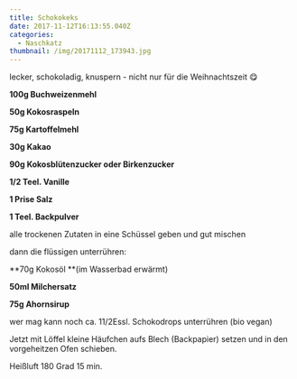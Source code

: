 ```yaml
---
title: Schokokeks
date: 2017-11-12T16:13:55.040Z
categories:
  - Naschkatz
thumbnail: /img/20171112_173943.jpg
---
```

lecker, schokoladig, knuspern - nicht nur für die Weihnachtszeit 😋 

**100g Buchweizenmehl**

**50g Kokosraspeln**

**75g Kartoffelmehl**

**30g Kakao**

**90g Kokosblütenzucker oder Birkenzucker**

**1/2 Teel. Vanille**

**1 Prise Salz**

**1 Teel. Backpulver**

alle trockenen Zutaten in eine Schüssel geben und gut mischen

dann die flüssigen unterrühren:

**70g Kokosöl **(im Wasserbad erwärmt)

**50ml Milchersatz**

**75g Ahornsirup**

wer mag kann noch ca. 11/2Essl. Schokodrops unterrühren (bio vegan) 

Jetzt mit  Löffel kleine Häufchen aufs Blech (Backpapier) setzen und in den vorgeheitzen Ofen  schieben.

Heißluft 180 Grad  15 min.
